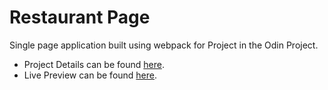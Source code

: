 # Restaurant Page

Single page application built using webpack for Project in the Odin Project.

- Project Details can be found [here](https://www.theodinproject.com/lessons/node-path-javascript-restaurant-page).
- Live Preview can be found [here](https://conkliniam.github.io/restaurant-page/).
